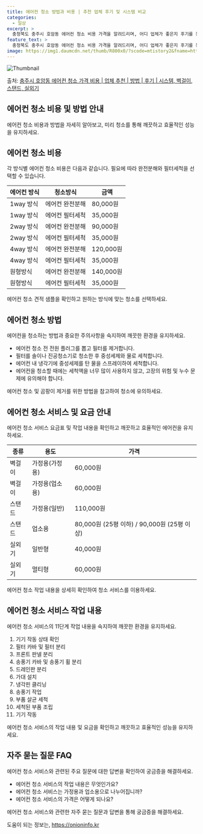 ```yaml
---
title: 에어컨 청소 방법과 비용 | 추천 업체 후기 및 시스템 비교
categories:
  - 일상
excerpt: >
  충청북도 충주시 호암동 에어컨 청소 비용 가격을 알려드리며, 어디 업체가 좋은지 후기를 통해 알아보겠습니다. 현재 글에서는 시스템, 벽걸이, 스탠드, 실외기 각각에 대해 청소 비용이 나와 있으니 참고하시면 되겠습니다. 에어컨 분해 청소 방법 보기 👈 클릭셀프 에어컨 청소 방법 보기👈 클릭충주시 호암동 에어컨 청소 비용시스템에어컨 방식클리닝방식금액1way 방식에어컨 완전분해80,000원1way 방식에어컨 필터세척35,000원2way 방식에어컨 완전분해90,000원2way 방식에어컨 필터세척35,000원4way 방식에어컨 완전분해120,000원4way 방식에어컨 필터세척35,000원원형방식에어컨 완전분해140,000원원형방식에어컨 필터세척35,000원에어컨 청소 견적 샘플 보기 👈 클릭에어컨 냄새의 원인에어..
feature_text: >
  충청북도 충주시 호암동 에어컨 청소 비용 가격을 알려드리며, 어디 업체가 좋은지 후기를 통해 알아보겠습니다. 현재 글에서는 시스템, 벽걸이, 스탠드, 실외기 각각에 대해 청소 비용이 나와 있으니 참고하시면 되겠습니다. 에어컨 분해 청소 방법 보기 👈 클릭셀프 에어컨 청소 방법 보기👈 클릭충주시 호암동 에어컨 청소 비용시스템에어컨 방식클리닝방식금액1way 방식에어컨 완전분해80,000원1way 방식에어컨 필터세척35,000원2way 방식에어컨 완전분해90,000원2way 방식에어컨 필터세척35,000원4way 방식에어컨 완전분해120,000원4way 방식에어컨 필터세척35,000원원형방식에어컨 완전분해140,000원원형방식에어컨 필터세척35,000원에어컨 청소 견적 샘플 보기 👈 클릭에어컨 냄새의 원인에어..
image: https://img1.daumcdn.net/thumb/R800x0/?scode=mtistory2&fname=https%3A%2F%2Fblog.kakaocdn.net%2Fdn%2FbMprGY%2FbtsHzqQSkJu%2FIIliFDTEQ7liNUmB5QKLz1%2Fimg.webp
---
```


![Thumbnail](https://img1.daumcdn.net/thumb/R800x0/?scode=mtistory2&fname=https%3A%2F%2Fblog.kakaocdn.net%2Fdn%2FbMprGY%2FbtsHzqQSkJu%2FIIliFDTEQ7liNUmB5QKLz1%2Fimg.webp)

<p>출처: <a href="https://onioninfo.kr/entry/%EC%B6%A9%EC%A3%BC%EC%8B%9C-%ED%98%B8%EC%95%94%EB%8F%99-%EC%97%90%EC%96%B4%EC%BB%A8-%EC%B2%AD%EC%86%8C-%EA%B0%80%EA%B2%A9-%EB%B9%84%EC%9A%A9-%EC%97%85%EC%B2%B4-%EC%B6%94%EC%B2%9C-%EB%B0%A9%EB%B2%95-%ED%9B%84%EA%B8%B0-%EC%8B%9C%EC%8A%A4%ED%85%9C-%EB%B2%BD%EA%B1%B8%EC%9D%B4-%EC%8A%A4%ED%83%A0%EB%93%9C-%EC%8B%A4%EC%99%B8%EA%B8%B0" rel="dofollow">충주시 호암동 에어컨 청소 가격 비용 | 업체 추천 | 방법 | 후기 | 시스템, 벽걸이, 스탠드, 실외기</a> </p>

## 에어컨 청소 비용 및 방법 안내

에어컨 청소 비용과 방법을 자세히 알아보고, 미리 청소를 통해 깨끗하고 효율적인 성능을 유지하세요.

## 에어컨 청소 비용

각 방식별 에어컨 청소 비용은 다음과 같습니다. 필요에 따라 완전분해와 필터세척을 선택할 수 있습니다.

에어컨 방식 | 청소방식 | 금액  
---|---|---  
1way 방식 | 에어컨 완전분해 | 80,000원  
1way 방식 | 에어컨 필터세척 | 35,000원  
2way 방식 | 에어컨 완전분해 | 90,000원  
2way 방식 | 에어컨 필터세척 | 35,000원  
4way 방식 | 에어컨 완전분해 | 120,000원  
4way 방식 | 에어컨 필터세척 | 35,000원  
원형방식 | 에어컨 완전분해 | 140,000원  
원형방식 | 에어컨 필터세척 | 35,000원  
  
에어컨 청소 견적 샘플을 확인하고 원하는 방식에 맞는 청소를 선택하세요.

## 에어컨 청소 방법

에어컨을 청소하는 방법과 중요한 주의사항을 숙지하여 깨끗한 환경을 유지하세요.

  * 에어컨 청소 전 전원 플러그를 뽑고 필터를 제거합니다.
  * 필터를 솔이나 진공청소기로 청소한 후 중성세제와 물로 세척합니다.
  * 에어컨 내 냉각기에 중성세제를 탄 물을 스프레이하여 세척합니다.
  * 에어컨을 청소할 때에는 세척액을 너무 많이 사용하지 않고, 고장의 위험 및 누수 문제에 유의해야 합니다.

에어컨 청소 및 곰팡이 제거를 위한 방법을 참고하여 청소에 유의하세요.

## 에어컨 청소 서비스 및 요금 안내

에어컨 청소 서비스 요금표 및 작업 내용을 확인하고 깨끗하고 효율적인 에어컨을 유지하세요.

종류 | 용도 | 가격  
---|---|---  
벽걸이 | 가정용(가정용) | 60,000원  
벽걸이 | 가정용(업소용) | 60,000원  
스탠드 | 가정용(일반) | 110,000원  
스탠드 | 업소용 | 80,000원 (25평 이하) / 90,000원 (25평 이상)  
실외기 | 일반형 | 40,000원  
실외기 | 멀티형 | 60,000원  
  
에어컨 청소 작업 내용을 상세히 확인하여 청소 서비스를 이용하세요.

## 에어컨 청소 서비스 작업 내용

에어컨 청소 서비스의 11단계 작업 내용을 숙지하여 깨끗한 환경을 유지하세요.

  1. 기기 작동 상태 확인
  2. 필터 카바 및 필터 분리
  3. 프론트 판넬 분리
  4. 송풍기 카바 및 송풍기 휠 분리
  5. 드레인판 분리
  6. 가대 설치
  7. 냉각핀 클리닝
  8. 송풍기 작업
  9. 부품 살균 세척
  10. 세척된 부품 조립
  11. 기기 작동

에어컨 청소 서비스의 작업 내용 및 요금을 확인하고 깨끗하고 효율적인 성능을 유지하세요.

## 자주 묻는 질문 FAQ

에어컨 청소 서비스와 관련된 주요 질문에 대한 답변을 확인하여 궁금증을 해결하세요.

  * 에어컨 청소 서비스의 작업 내용은 무엇인가요?
  * 에어컨 청소 서비스는 가정용과 업소용으로 나누어집니까?
  * 에어컨 청소 서비스의 가격은 어떻게 되나요?

에어컨 청소 서비스와 관련한 자주 묻는 질문과 답변을 통해 궁금증을 해결하세요.

 

도움이 되는 정보는, <a href="https://onioninfo.kr" rel="dofollow">https://onioninfo.kr</a>


